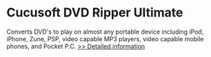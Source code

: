 # Cucusoft DVD Ripper Ultimate
Converts DVD's to play on almost any portable device including iPod, iPhone, Zune, PSP, video capable MP3 players, video capable mobile phones, and Pocket P.C.
[>> Detailed information](https://secure.shareit.com/shareit/product.html?productid=300166010&affiliateid=200057808)